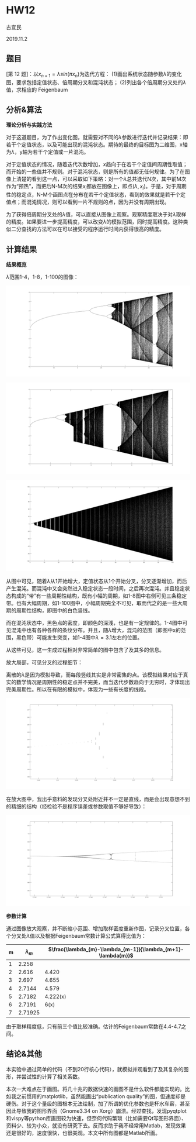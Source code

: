# HW12

古宜民

2019.11.2

## 题目

[第 12 题]：以$x_{n+1}=\lambda sin(\pi x_n)$为迭代方程：
(1)画出系统状态随参数$\lambda$的变化图，要求包括定值状态、倍周期分叉和混沌状态；
(2)列出各个倍周期分叉处的$\lambda$值，求相应的 Feigenbaum 

## 分析&算法

**理论分析与实践方法**

对于这道题目，为了作出变化图，就需要对不同的$\lambda$参数进行迭代并记录结果：即若干个定值状态，以及可能出现的混沌状态。期待的最终的目标图为二维图，x轴为$\lambda$，y轴为若干个定值或一片混沌。

对于定值状态的情况，随着迭代次数增加，$x$趋向于在若干个定值间周期性取值；而开始的一些值并不规则。对于混沌状态，则是所有的值都无任何规律。为了在图像上清楚的看到这一点，可以采取如下策略：对一个$\lambda$总共迭代N次，其中前M次作为“预热”，而把后N-M次的结果$x_i$都放在图像上，即点$(\lambda,x_i)$。于是，对于周期性的稳定点，N-M个画图点在分布在若干个定值状态，看到的效果就是若干个定值点；而混沌情况，则可以看到一片不规则的点，因为并没有周期出现。

为了获得倍周期分叉处的$\lambda$值，可以直接从图像上观察。观察精度取决于对$\lambda$取样的精度。如果要进一步提高精度，可以改变$\lambda$的模拟范围，同时提高精度。这种类似二分查找的方法可以在可以接受的程序运行时间内获得很高的精度。

## 计算结果

**结果概览**

$\lambda$范围1-4，1-8，1-100的图像：

![](./whole1-4.png)

![](./whole1-8.png)

![](./whole1-100.png)

从图中可见，随着$\lambda$从1开始增大，定值状态从1个开始分叉，分叉逐渐增加，而后产生混沌。而混沌中又会突然进入稳定状态一段时间，之后再次混沌。并且稳定状态构成的“带”有一些周期性结构，既有小幅的周期，如1-8图中右侧可见三条稳定带。也有大幅周期，如1-100图中，小幅周期完全不可见，取而代之的是一些大周期的周期性结构，即图中的白色竖线。

而在混沌状态中，黑色点的密度，即颜色的深浅，也是有一定规律的。1-4图中可见混沌中也有各种各样的条纹分布。并且，随$\lambda$增大，混沌的范围（即图中x的范围，黑色带）可能发生突变，如1-4图中$\lambda=3.1$左右的位置。

从这些可见，这一生成过程相对非常简单的图中包含了及其多的信息。

放大局部，可见分叉的过程细节：

离散的$\lambda$是因为模拟导致，而每段竖线其实是非常密集的点。该模拟结果对应于真实的数学情况是周期性的稳定点并不完美，而当迭代步数趋向于无穷时，才体现出完美周期性。所以在有限的模拟中，体现为一些有长度的线段。

![](./first-branch.png)

在放大图中，我出乎意料的发现分叉处附近并不一定是直线，而是会出现意想不到的精细的结构（经检验不是程序误差或参数取值不够好导致）：

![](./fine.png)

**参数计算**

通过图像放大观察，并不断缩小范围、增加取样密度重新作图，记录分叉位置，各个分叉处$\lambda$值以及根据Feigenbaum常数计算公式算得比值为：

|m|$\lambda_m$|$\frac{\lambda_{m}-\lambda_{m-1}}{\lambda_{m+1}-\lambda{m}}$|
| ---- | ---- | ---- |
|1|2.258|      |
|2|2.616| 4.420 |
|3|2.697| 4.655 |
|4|2.7144|4.579|
|5|2.7182|4.222(x)|
|6|2.7191|6(x)|
|7|2.71925||

由于取样精度低，只有前三个值比较准确。估计的Feigenbaum常数在4.4-4.7之间。

## 结论&其他

本实验中通过简单的代码（不到20行核心代码），就模拟并观看到了及其复杂的图形，并尝试性的计算了相关系数。

本次一大难点在于画图。将几十兆的数据快速的画图不是什么软件都能实现的。比如我之前惯用的matplotlib，虽然能画出“publication quality”的图，但速度却是硬伤。对于这个量级的图根本无法绘制，加了所谓的优化参数也是杯水车薪，甚至因此导致我的图形界面（Gnome3.34 on Xorg）崩溃。经过查找，发现pyqtplot和vispy等python库画图较为快速，但奈何代码繁琐（比如需要Qt写图形界面）、资料少、较为小众，就没有研究下去。反而求助于我不经常用Matlab，发现效果还是很好的，速度很快，也很美观。本文中所有图都是Matlab所画。